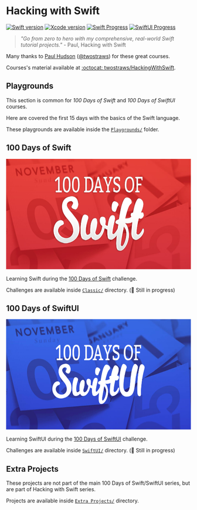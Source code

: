 # Hacking with Swift

[![Swift version][swift_badge]][swift_release_notes]
[![Xcode version][xcode_badge]][xcode_website]
[![Swift Progress][swift_progress]][swift_current_day]
[![SwiftUI Progress][swiftui_progress]][swiftui_current_day]

> _"Go from zero to hero with my comprehensive, real-world Swift tutorial projects."_ - Paul, Hacking with Swift

Many thanks to [Paul Hudson](https://twitter.com/twostraws) ([@twostraws](https://github.com/twostraws)) for these great courses.

Courses's material available at [:octocat: twostraws/HackingWithSwift](https://github.com/twostraws/HackingWithSwift).

## Playgrounds

This section is common for _100 Days of Swift_ and _100 Days of SwiftUI_ courses.

Here are covered the first 15 days with the basics of the Swift language.

These playgrounds are available inside the [`Playgrounds/`](Playgrounds) folder.

## 100 Days of Swift

<p align="center">
 <img alt="100 Days of Swift" src="Assets/SwiftBanner@2x.png" height="300">
</p>

Learning Swift during the [100 Days of Swift](https://www.hackingwithswift.com/100) challenge.

Challenges are available inside [`Classic/`](Classic) directory. (🚧 Still in progress)

## 100 Days of SwiftUI

<p align="center">
 <img alt="100 Days of SwiftUI" src="Assets/SwiftUIBanner@2x.png" height="300">
</p>

Learning SwiftUI during the [100 Days of SwiftUI](https://www.hackingwithswift.com/100/swiftui) challenge.

Challenges are available inside [`SwiftUI/`](SwiftUI) directory. (🚧 Still in progress)

## Extra Projects

These projects are not part of the main 100 Days of Swift/SwiftUI series, but are part of Hacking with Swift series.

Projects are available inside [`Extra Projects/`](Extra%20Projects) directory.

[swift_release_notes]: https://www.swift.org/blog/swift-5.7-released/
[swift_badge]: https://img.shields.io/badge/Swift-5.7-F05138?logo=swift
[xcode_website]: https://developer.apple.com/xcode/
[xcode_badge]: https://img.shields.io/badge/Xcode-15-1575F9?style=flat&logo=Xcode
[swift_current_day]: https://www.hackingwithswift.com/100/68
[swift_progress]: https://img.shields.io/badge/100%20Days%20of%20Swift-68-D64D42
[swiftui_current_day]: https://www.hackingwithswift.com/100/swiftui/79
[swiftui_progress]: https://img.shields.io/badge/100%20Days%20of%20SwiftUI-79-3463DA
